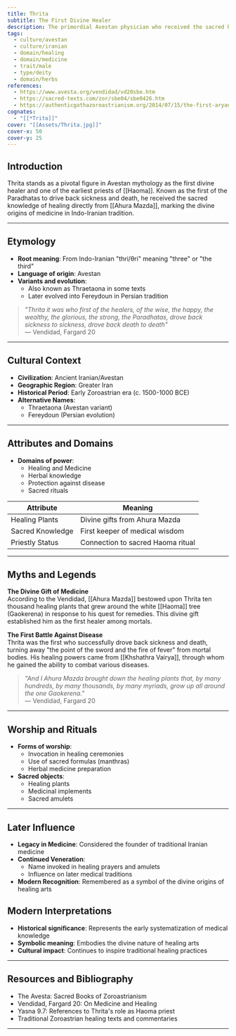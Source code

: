 ```yaml
---
title: Thrita
subtitle: The First Divine Healer
description: The primordial Avestan physician who received the sacred healing plants from Ahura Mazda
tags:
  - culture/avestan
  - culture/iranian
  - domain/healing
  - domain/medicine
  - trait/male
  - type/deity
  - domain/herbs
references:
  - https://www.avesta.org/vendidad/vd20sbe.htm
  - https://sacred-texts.com/zor/sbe04/sbe0426.htm
  - https://authenticgathazoroastrianism.org/2014/07/15/the-first-aryan-physician-thrita-the-third-the-uppermost-defender/
cognates:
  - "[[*Trito]]"
cover: "[[Assets/Thrita.jpg]]"
cover-x: 50
cover-y: 25
---
```

## Introduction
Thrita stands as a pivotal figure in Avestan mythology as the first divine healer and one of the earliest priests of [[Haoma]]. Known as the first of the Paradhatas to drive back sickness and death, he received the sacred knowledge of healing directly from [[Ahura Mazda]], marking the divine origins of medicine in Indo-Iranian tradition.

---

## Etymology

- **Root meaning**: From Indo-Iranian "thri/θri" meaning "three" or "the third"
- **Language of origin**: Avestan
- **Variants and evolution**: 
  - Also known as Thraetaona in some texts
  - Later evolved into Fereydoun in Persian tradition

> _"Thrita it was who first of the healers, of the wise, the happy, the wealthy, the glorious, the strong, the Paradhatas, drove back sickness to sickness, drove back death to death"_  
> — Vendidad, Fargard 20

---

## Cultural Context

- **Civilization**: Ancient Iranian/Avestan
- **Geographic Region**: Greater Iran
- **Historical Period**: Early Zoroastrian era (c. 1500-1000 BCE)
- **Alternative Names**:
  - Thraetaona (Avestan variant)
  - Fereydoun (Persian evolution)

---

## Attributes and Domains

- **Domains of power**: 
  - Healing and Medicine
  - Herbal knowledge
  - Protection against disease
  - Sacred rituals

| Attribute | Meaning |
|-----------|----------|
| Healing Plants | Divine gifts from Ahura Mazda |
| Sacred Knowledge | First keeper of medical wisdom |
| Priestly Status | Connection to sacred Haoma ritual |

---

## Myths and Legends

**The Divine Gift of Medicine**  
According to the Vendidad, [[Ahura Mazda]] bestowed upon Thrita ten thousand healing plants that grew around the white [[Haoma]] tree (Gaokerena) in response to his quest for remedies. This divine gift established him as the first healer among mortals.

**The First Battle Against Disease**  
Thrita was the first who successfully drove back sickness and death, turning away "the point of the sword and the fire of fever" from mortal bodies. His healing powers came from [[Khshathra Vairya]], through whom he gained the ability to combat various diseases.

> _"And I Ahura Mazda brought down the healing plants that, by many hundreds, by many thousands, by many myriads, grow up all around the one Gaokerena."_  
> — Vendidad, Fargard 20

---

## Worship and Rituals

- **Forms of worship**: 
  - Invocation in healing ceremonies
  - Use of sacred formulas (manthras)
  - Herbal medicine preparation
- **Sacred objects**: 
  - Healing plants
  - Medicinal implements
  - Sacred amulets

---

## Later Influence

- **Legacy in Medicine**: Considered the founder of traditional Iranian medicine
- **Continued Veneration**: 
  - Name invoked in healing prayers and amulets
  - Influence on later medical traditions
- **Modern Recognition**: Remembered as a symbol of the divine origins of healing arts

## Modern Interpretations

- **Historical significance**: Represents the early systematization of medical knowledge
- **Symbolic meaning**: Embodies the divine nature of healing arts
- **Cultural impact**: Continues to inspire traditional healing practices

---

## Resources and Bibliography

- The Avesta: Sacred Books of Zoroastrianism
- Vendidad, Fargard 20: On Medicine and Healing
- Yasna 9.7: References to Thrita's role as Haoma priest
- Traditional Zoroastrian healing texts and commentaries

---